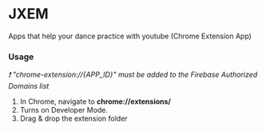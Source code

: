 # JXEM

Apps that help your dance practice with youtube (Chrome Extension App)

### Usage

_❗️ "chrome-extension://{APP_ID}" must be added to the Firebase Authorized Domains list_

1. In Chrome, navigate to **chrome://extensions/**
2. Turns on Developer Mode.
3. Drag & drop the extension folder
